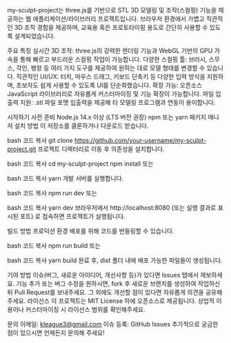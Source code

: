 my-sculpt-project는 three.js를 기반으로 STL 3D 모델링 및 조작(스컬핑) 기능을 제공하는 웹 애플리케이션/라이브러리 프로젝트입니다.
브라우저 환경에서 가볍고 직관적인 3D 조작 경험을 제공하며, 교육용 혹은 프로토타이핑 용도로 간단히 사용할 수 있도록 설계되었습니다.

주요 특징
실시간 3D 조작: three.js의 강력한 렌더링 기능과 WebGL 기반의 GPU 가속을 통해 빠르고 부드러운 스컬핑 작업이 가능합니다.
다양한 스컬핑 툴: 브러시, 스무스, 각인, 팽창 등 여러 가지 도구를 제공하여 원하는 대로 모델 형태를 변경할 수 있습니다.
직관적인 UI/UX: 터치, 마우스 드래그, 키보드 단축키 등 다양한 입력 방식을 지원하며, 초보자도 쉽게 사용할 수 있도록 UI를 단순화했습니다.
확장 가능: 오픈소스 JavaScript 라이브러리로 자유롭게 커스터마이징 및 기능 확장이 가능합니다.
파일 입출력 지원: .stl 파일 포맷 입출력을 제공해 타 모델링 프로그램과 연동이 용이합니다.

시작하기
사전 준비
Node.js 14.x 이상 (LTS 버전 권장)
npm 또는 yarn 패키지 매니저
설치 방법
이 저장소를 클론하거나 다운로드 받습니다.

bash
코드 복사
git clone https://github.com/your-username/my-sculpt-project.git
프로젝트 디렉터리로 이동 후 의존성을 설치합니다.

bash
코드 복사
cd my-sculpt-project
npm install
또는

bash
코드 복사
yarn
개발 서버를 실행합니다.

bash
코드 복사
npm run dev
또는

bash
코드 복사
yarn dev
브라우저에서 http://localhost:8080 (또는 실행 결과로 표시된 포트) 로 접속하면 프로젝트가 실행됩니다.

빌드 방법
프로덕션 환경 배포를 위해 코드를 번들링할 수 있습니다.

bash
코드 복사
npm run build
또는

bash
코드 복사
yarn build
완료 후, dist 폴더 내에 배포 가능한 파일들이 생성됩니다.

기여 방법
이슈(버그, 새로운 아이디어, 개선사항 등)가 있다면 Issues 탭에서 제보하세요.
기능 추가 또는 버그 수정을 원하시면, fork 후 새로운 브랜치를 생성하여 작업하신 뒤 Pull Request를 보내주세요.
그 외에도 개선할 점이 있다면 자유롭게 의견을 공유해 주세요.
라이선스
이 프로젝트는 MIT License 하에 오픈소스로 제공됩니다.
상업적 이용이나 커스터마이징 시 라이선스 범위를 확인해주세요.

문의
이메일: kleague3@gmail.com
이슈 등록: GitHub Issues
추가적으로 궁금한 점이 있으시면 언제든지 문의해 주세요!
